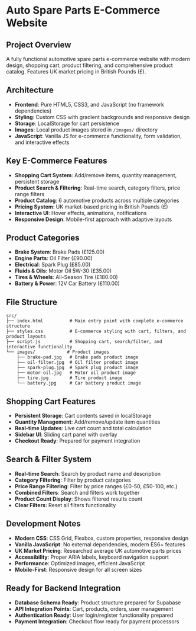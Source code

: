 # Auto Spare Parts E-Commerce Website

## Project Overview
A fully functional automotive spare parts e-commerce website with modern design, shopping cart, product filtering, and comprehensive product catalog. Features UK market pricing in British Pounds (£).

## Architecture
- **Frontend**: Pure HTML5, CSS3, and JavaScript (no framework dependencies)
- **Styling**: Custom CSS with gradient backgrounds and responsive design
- **Storage**: LocalStorage for cart persistence
- **Images**: Local product images stored in `/images/` directory
- **JavaScript**: Vanilla JS for e-commerce functionality, form validation, and interactive effects

## Key E-Commerce Features
- **Shopping Cart System**: Add/remove items, quantity management, persistent storage
- **Product Search & Filtering**: Real-time search, category filters, price range filters
- **Product Catalog**: 6 automotive products across multiple categories
- **Pricing System**: UK market-based pricing in British Pounds (£)
- **Interactive UI**: Hover effects, animations, notifications
- **Responsive Design**: Mobile-first approach with adaptive layouts

## Product Categories
- **Brake System**: Brake Pads (£125.00)
- **Engine Parts**: Oil Filter (£90.00) 
- **Electrical**: Spark Plug (£85.00)
- **Fluids & Oils**: Motor Oil 5W-30 (£35.00)
- **Tires & Wheels**: All-Season Tire (£180.00)
- **Battery & Power**: 12V Car Battery (£110.00)

## File Structure
```
src/
├── index.html          # Main entry point with complete e-commerce structure
├── styles.css          # E-commerce styling with cart, filters, and product layouts
├── script.js           # Shopping cart, search/filter, and interactive functionality
└── images/            # Product images
    ├── brake-pad.jpg   # Brake pads product image
    ├── oil-filter.jpg  # Oil filter product image
    ├── spark-plug.jpg  # Spark plug product image
    ├── motor-oil.jpg   # Motor oil product image
    ├── tire.jpg        # Tire product image
    └── battery.jpg     # Car battery product image
```

## Shopping Cart Features
- **Persistent Storage**: Cart contents saved in localStorage
- **Quantity Management**: Add/remove/update item quantities
- **Real-time Updates**: Live cart count and total calculation
- **Sidebar UI**: Sliding cart panel with overlay
- **Checkout Ready**: Prepared for payment integration

## Search & Filter System
- **Real-time Search**: Search by product name and description
- **Category Filtering**: Filter by product categories
- **Price Range Filtering**: Filter by price ranges (£0-50, £50-100, etc.)
- **Combined Filters**: Search and filters work together
- **Product Count Display**: Shows filtered results count
- **Clear Filters**: Reset all filters functionality

## Development Notes
- **Modern CSS**: CSS Grid, Flexbox, custom properties, responsive design
- **Vanilla JavaScript**: No external dependencies, modern ES6+ features
- **UK Market Pricing**: Researched average UK automotive parts prices
- **Accessibility**: Proper ARIA labels, keyboard navigation support
- **Performance**: Optimized images, efficient JavaScript
- **Mobile-First**: Responsive design for all screen sizes

## Ready for Backend Integration
- **Database Schema Ready**: Product structure prepared for Supabase
- **API Integration Points**: Cart, products, orders, user management
- **Authentication Ready**: User login/register functionality prepared
- **Payment Integration**: Checkout flow ready for payment processors